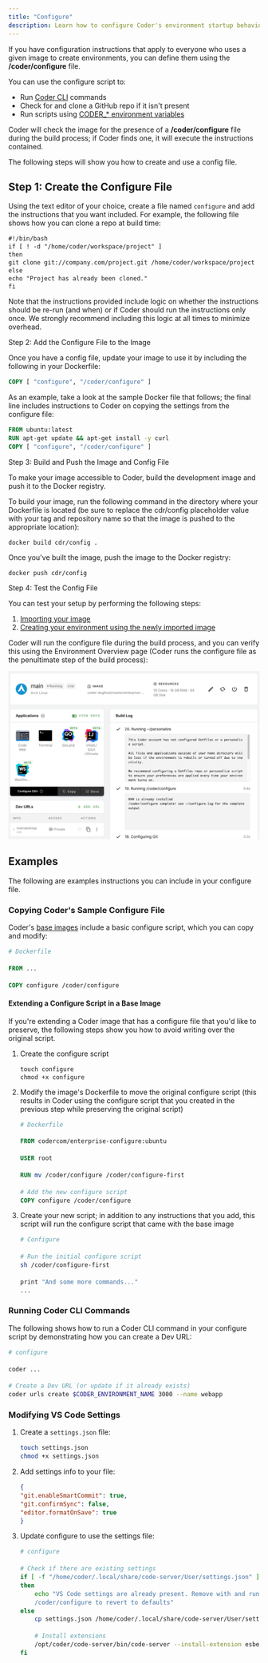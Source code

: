 ```yaml
---
title: "Configure"
description: Learn how to configure Coder's environment startup behavior.
---
```


If you have configuration instructions that apply to everyone who uses a given
image to create environments, you can define them using the **/coder/configure**
file.

You can use the configure script to:

- Run [Coder CLI](https://github.com/cdr/coder-cli) commands
- Check for and clone a GitHub repo if it isn't present
- Run scripts using [CODER\_\* environment
  variables](../environments/variables.md)

Coder will check the image for the presence of a **/coder/configure** file
during the build process; if Coder finds one, it will execute the instructions
contained.

The following steps will show you how to create and use a config file.

## Step 1: Create the Configure File

Using the text editor of your choice, create a file named `configure` and add
the instructions that you want included. For example, the following file shows
how you can clone a repo at build time:

```console
#!/bin/bash
if [ ! -d "/home/coder/workspace/project" ]
then
git clone git://company.com/project.git /home/coder/workspace/project
else
echo "Project has already been cloned."
fi
```

Note that the instructions provided include logic on whether the instructions
should be re-run (and when) or if Coder should run the instructions only once.
We strongly recommend including this logic at all times to minimize overhead.

Step 2: Add the Configure File to the Image

Once you have a config file, update your image to use it by including the
following in your Dockerfile:

```dockerfile
COPY [ "configure", "/coder/configure" ]
```

As an example, take a look at the sample Docker file that follows; the final
line includes instructions to Coder on copying the settings from the configure
file:

```dockerfile
FROM ubuntu:latest
RUN apt-get update && apt-get install -y curl
COPY [ "configure", "/coder/configure" ]
```

Step 3: Build and Push the Image and Config File

To make your image accessible to Coder, build the development image and push it
to the Docker registry.

To build your image, run the following command in the directory where your
Dockerfile is located (be sure to replace the cdr/config placeholder value with
your tag and repository name so that the image is pushed to the appropriate
location):

```console
docker build cdr/config .
```

Once you've built the image, push the image to the Docker registry:

```console
docker push cdr/config
```

Step 4: Test the Config File

You can test your setup by performing the following steps:

1. [Importing your image](importing.md)
2. [Creating your environment using the newly imported
   image](../environments/getting-started.md)

Coder will run the configure file during the build process, and you can verify
this using the Environment Overview page (Coder runs the configure file as the
penultimate step of the build process):

![Environment Overview Page](../assets/configure.png)

## Examples

The following are examples instructions you can include in your configure file.

### Copying Coder's Sample Configure File

Coder's [base images](https://github.com/cdr/enterprise-images) include a basic
configure script, which you can copy and modify:

```Dockerfile
# Dockerfile

FROM ...

COPY configure /coder/configure
```

#### Extending a Configure Script in a Base Image

If you're extending a Coder image that has a configure file that you'd like to
preserve, the following steps show you how to avoid writing over the original
script.

1. Create the configure script

    ```shell
    touch configure
    chmod +x configure
    ```

1. Modify the image's Dockerfile to move the original configure script (this
   results in Coder using the configure script that you created in the previous
   step while preserving the original script)

    ```Dockerfile
    # Dockerfile

    FROM codercom/enterprise-configure:ubuntu

    USER root

    RUN mv /coder/configure /coder/configure-first

    # Add the new configure script
    COPY configure /coder/configure
    ```

1. Create your new script; in addition to any instructions that you add, this
   script will run the configure script that came with the base image

    ```sh
    # Configure

    # Run the initial configure script
    sh /coder/configure-first

    print "And some more commands..."
    ...
    ```

### Running Coder CLI Commands

The following shows how to run a Coder CLI command in your configure script by
demonstrating how you can create a Dev URL:

```sh
# configure

coder ...

# Create a Dev URL (or update if it already exists)
coder urls create $CODER_ENVIRONMENT_NAME 3000 --name webapp
```

### Modifying VS Code Settings

1. Create a `settings.json` file:

    ```sh
    touch settings.json
    chmod +x settings.json
    ```

2. Add settings info to your file:

    ```json
    {
    "git.enableSmartCommit": true,
    "git.confirmSync": false,
    "editor.formatOnSave": true
    }
    ```

3. Update configure to use the settings file:

    ```sh
    # configure

    # Check if there are existing settings
    if [ -f "/home/coder/.local/share/code-server/User/settings.json" ]
    then
        echo "VS Code settings are already present. Remove with and run
        /coder/configure to revert to defaults"
    else
        cp settings.json /home/coder/.local/share/code-server/User/settings.json

        # Install extensions
        /opt/coder/code-server/bin/code-server --install-extension esbenp.prettier-vscode
    fi
    ```
